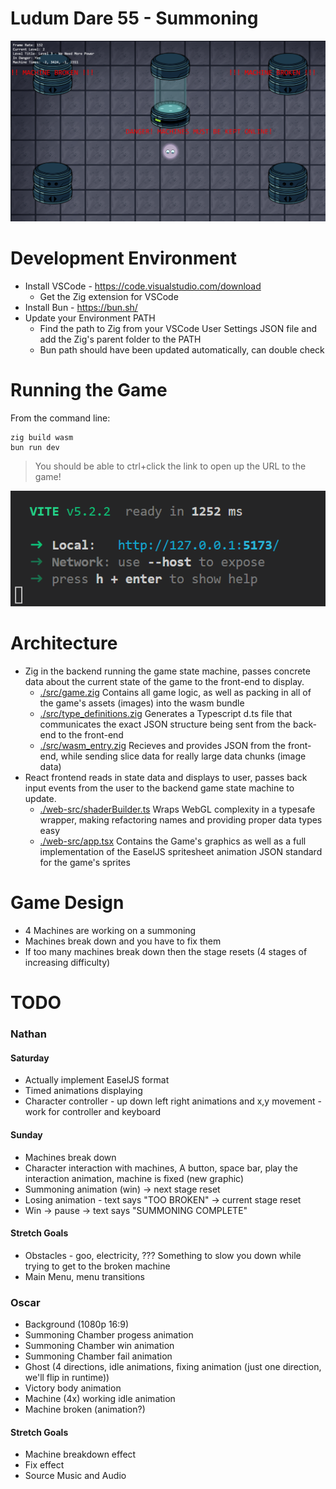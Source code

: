 # Ludum Dare 55 - Summoning

![Gameplay Screenshot](./gameplay_screenshot.png)

# Development Environment

* Install VSCode - https://code.visualstudio.com/download
    * Get the Zig extension for VSCode
* Install Bun - https://bun.sh/
* Update your Environment PATH
    * Find the path to Zig from your VSCode User Settings JSON file and add the Zig's parent folder to the PATH
    * Bun path should have been updated automatically, can double check


# Running the Game

From the command line:
```
zig build wasm
bun run dev
```
> You should be able to ctrl+click the link to open up the URL to the game!

![alt text](image.png)

# Architecture

* Zig in the backend running the game state machine, passes concrete data about the current state of the game to the front-end to display.
  * [./src/game.zig](./src/game.zig) Contains all game logic, as well as packing in all of the game's assets (images) into the wasm bundle
  * [./src/type_definitions.zig](./src/type_definitions.zig) Generates a Typescript d.ts file that communicates the exact JSON structure being sent from the back-end to the front-end
  * [./src/wasm_entry.zig](./src/wasm_entry.zig) Recieves and provides JSON from the front-end, while sending slice data for really large data chunks (image data)
* React frontend reads in state data and displays to user, passes back input events from the user to the backend game state machine to update.
  * [./web-src/shaderBuilder.ts](./web-src/shaderBuilder.ts) Wraps WebGL complexity in a typesafe wrapper, making refactoring names and providing proper data types easy
  * [./web-src/app.tsx](./web-src/app.tsx) Contains the Game's graphics as well as a full implementation of the EaselJS spritesheet animation JSON standard for the game's sprites

# Game Design
* 4 Machines are working on a summoning
* Machines break down and you have to fix them
* If too many machines break down then the stage resets (4 stages of increasing difficulty)

# TODO

### Nathan
#### Saturday
* Actually implement EaselJS format
* Timed animations displaying
* Character controller - up down left right animations and x,y movement - work for controller and keyboard
#### Sunday
* Machines break down
* Character interaction with machines, A button, space bar,  play the interaction animation, machine is fixed (new graphic)
* Summoning animation (win) -> next stage reset
* Losing animation - text says "TOO BROKEN" -> current stage reset
* Win -> pause -> text says "SUMMONING COMPLETE"
#### Stretch Goals
* Obstacles - goo, electricity, ??? Something to slow you down while trying to get to the broken machine
* Main Menu, menu transitions

### Oscar
* Background (1080p 16:9)
* Summoning Chamber progess animation
* Summoning Chamber win animation
* Summoning Chamber fail animation
* Ghost (4 directions, idle animations, fixing animation (just one direction, we'll flip in runtime))
* Victory body animation
* Machine (4x) working idle animation
* Machine broken (animation?)
#### Stretch Goals
* Machine breakdown effect
* Fix effect
* Source Music and Audio

